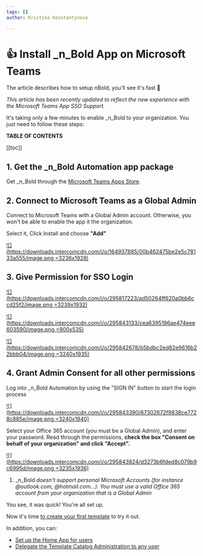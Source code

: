 ```yaml
---
tags: []
author: Kristina Konstantynova

---
```

# 👍 Install _n_Bold App on Microsoft Teams

The article describes how to setup nBold, you'll see it's fast 🚀

_This article has been recently updated to reflect the new experience with the Microsoft Teams App SSO Support._

It's taking only a few minutes to enable _n_Bold to your organization. You just need to follow these steps:

**TABLE OF CONTENTS** 

\[\[toc\]\]

## 1. Get the _n_Bold Automation app package

Get _n_Bold through the [Microsoft Teams Apps Store](https://teams.microsoft.com/l/app/589748de-ec98-4616-9063-e91c629bd1a4?source=store-copy-link).

## 2. Connect to Microsoft Teams as a Global Admin

Connect to Microsoft Teams with a Global Admin account. Otherwise, you won't be able to enable the app it the organization.

Select it, Click Install and choose **"Add"**

[![](https://downloads.intercomcdn.com/i/o/164937885/00b462475be2e5c78133a555/image.png =3236x1928)](https://downloads.intercomcdn.com/i/o/164937885/00b462475be2e5c78133a555/image.png)

## 3. Give Permission for SSO Login

[![](https://downloads.intercomcdn.com/i/o/295817223/ad50264ff620a0bb6ccd25f2/image.png =3239x1932)](https://downloads.intercomcdn.com/i/o/295817223/ad50264ff620a0bb6ccd25f2/image.png)

[![](https://downloads.intercomcdn.com/i/o/295843133/cea6395196ae474eee603590/image.png =900x535)](https://downloads.intercomcdn.com/i/o/295843133/cea6395196ae474eee603590/image.png)

[![](https://downloads.intercomcdn.com/i/o/295842678/b5bdbc2ed82e9616b22bbb04/image.png =3240x1935)](https://downloads.intercomcdn.com/i/o/295842678/b5bdbc2ed82e9616b22bbb04/image.png)

## 4. Grant Admin Consent for all other permissions

Log into _n_Bold Automation by using the "SIGN IN" button to start the login process

[![](https://downloads.intercomcdn.com/i/o/295843390/67302672f9838ce7728c885e/image.png =3240x1940)](https://downloads.intercomcdn.com/i/o/295843390/67302672f9838ce7728c885e/image.png)

Select your Office 365 account (you must be a Global Admin), and enter your password. Read through the permissions, **check the box "Consent on behalf of your organization" and click "Accept".**

[![](https://downloads.intercomcdn.com/i/o/295843824/d3273b6fded8c079b9c6995d/image.png =3235x1936)](https://downloads.intercomcdn.com/i/o/295843824/d3273b6fded8c079b9c6995d/image.png)

1. _n_Bold _doesn't support personal Microsoft Accounts (for instance @outlook.com, @hotmail.com...). You must use a valid Office 365 account from your organization that is a Global Admin_

You see, it was quick! You're all set up.

Now it's time [to create your first template](https://help.salestim.com/en/articles/3387488-create-a-new-microsoft-teams-template) to try it out.

In addition, you can:

* [Set up the Home App for users](https://help.salestim.com/en/articles/3507463-set-up-the-home-page-optional)
* [Delegate the Template Catalog Administration to any user](https://help.salestim.com/en/articles/4859635-catalog-manager-admin-role)